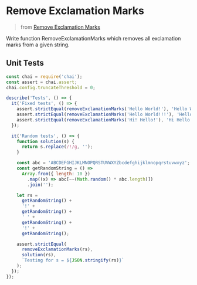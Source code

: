 # Remove Exclamation Marks

> from [Remove Exclamation Marks](https://www.codewars.com/kata/57a0885cbb9944e24c00008e/solutions)

Write function RemoveExclamationMarks which removes all exclamation marks from a given string.

## Unit Tests

```js
const chai = require('chai');
const assert = chai.assert;
chai.config.truncateThreshold = 0;

describe('Tests', () => {
  it('Fixed tests', () => {
    assert.strictEqual(removeExclamationMarks('Hello World!'), 'Hello World');
    assert.strictEqual(removeExclamationMarks('Hello World!!!'), 'Hello World');
    assert.strictEqual(removeExclamationMarks('Hi! Hello!'), 'Hi Hello');
  });

  it('Random tests', () => {
    function solution(s) {
      return s.replace(/!/g, '');
    }

    const abc = 'ABCDEFGHIJKLMNOPQRSTUVWXYZbcdefghijklmnopqrstuvwxyz';
    const getRandomString = () =>
      Array.from({ length: 10 })
        .map((x) => abc[~~(Math.random() * abc.length)])
        .join('');

    let rs =
      getRandomString() +
      '!' +
      getRandomString() +
      ' ' +
      getRandomString() +
      '!' +
      getRandomString();

    assert.strictEqual(
      removeExclamationMarks(rs),
      solution(rs),
      `Testing for s = ${JSON.stringify(rs)}`
    );
  });
});
```
